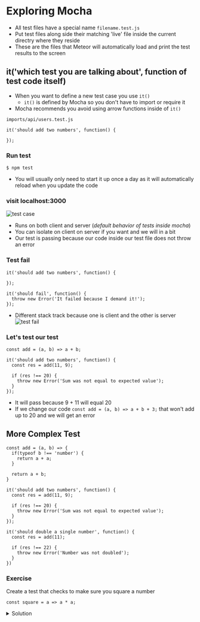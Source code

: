 # Exploring Mocha
* All test files have a special name `filename.test.js`
* Put test files along side their matching 'live' file inside the current directry where they reside
* These are the files that Meteor will automatically load and print the test results to the screen

## it('which test you are talking about', function of test code itself)
* When you want to define a new test case you use `it()`
    - `it()` is defined by Mocha so you don't have to import or require it
* Mocha recommends you avoid using arrow functions inside of `it()`

`imports/api/users.test.js`

```
it('should add two numbers', function() {

});
```

### Run test
`$ npm test`

* You will usually only need to start it up once a day as it will automatically reload when you update the code

### visit localhost:3000
![test case](https://i.imgur.com/VD0OMIY.png)

* Runs on both client and server (_default behavior of tests inside mocha_)
* You can isolate on client on server if you want and we will in a bit
* Our test is passing because our code inside our test file does not throw an error

### Test fail
```
it('should add two numbers', function() {

});

it('should fail', function() {
  throw new Error('It failed because I demand it!');  
});
```

* Different stack track because one is client and the other is server
![test fail](https://i.imgur.com/P1GTxIw.png)

### Let's test our test
```
const add = (a, b) => a + b;

it('should add two numbers', function() {
  const res = add(11, 9);

  if (res !== 20) {
    throw new Error('Sum was not equal to expected value');
  }
});
```

* It will pass because 9 + 11 will equal 20
* If we change our code `const add = (a, b) => a + b + 3;` that won't add up to 20 and we will get an error

## More Complex Test
```
const add = (a, b) => {
  if(typeof b !== 'number') {
    return a + a;
  }

  return a + b;
}

it('should add two numbers', function() {
  const res = add(11, 9);

  if (res !== 20) {
    throw new Error('Sum was not equal to expected value');
  }
});

it('should double a single number', function() {
  const res = add(11);

  if (res !== 22) {
    throw new Error('Number was not doubled');
  }
})
```

### Exercise
Create a test that checks to make sure you square a number

`const square = a => a * a;`

<details>
  <summary>Solution</summary>
```
const square = (a) => a * a;

it('should square a number', function() {
  const res = square(10);

  if (res !== 100) {
    throw new Error('Number was not squared');
  }
});
![passes!](https://i.imgur.com/aA1THNA.png)
```
</details>

## How to Group your tests with `describe()`
* For formatting only
* Call `describe('method your test is for', function for test)`

```
const add = (a, b) => {
  if(typeof b !== 'number') {
    return a + a;
  }

  return a + b;
}
describe('add', function() {
  it('should add two numbers', function() {
    const res = add(11, 9);

    if (res !== 20) {
      throw new Error('Sum was not equal to expected value');
    }
  });

  it('should double a single number', function() {
    const res = add(11);

    if (res !== 22) {
      throw new Error('Number was not doubled');
    }
  });
});
```

## Exercise
Put square inside it's on describe block and call it `square`

<details>
  <summary>Solution</summary>
```
describe('square', function() {
  it('should square a number', function() {
    const res = square(10);

    if (res !== 100) {
      throw new Error('Number was not squared');
    }
  });
});
```
</details>



